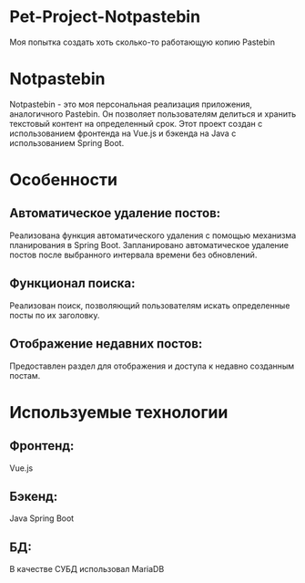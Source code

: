 # Pet-Project-Notpastebin
Моя попытка создать хоть сколько-то работающую копию Pastebin
# Notpastebin
Notpastebin - это моя персональная реализация приложения, аналогичного Pastebin. Он позволяет пользователям делиться и хранить текстовый контент на определенный срок. Этот проект создан с использованием фронтенда на Vue.js и бэкенда на Java с использованием Spring Boot.

# Особенности
## Автоматическое удаление постов:

Реализована функция автоматического удаления с помощью механизма планирования в Spring Boot.
Запланировано автоматическое удаление постов после выбранного интервала времени без обновлений.
## Функционал поиска:

Реализован поиск, позволяющий пользователям искать определенные посты по их заголовку.
## Отображение недавних постов:

Предоставлен раздел для отображения и доступа к недавно созданным постам.
# Используемые технологии
## Фронтенд:

Vue.js
## Бэкенд:

Java Spring Boot

## БД:

В качестве СУБД использовал MariaDB
